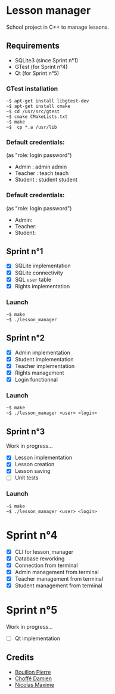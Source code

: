 # Lesson manager

School project in C++ to manage lessons. 

## Requirements
* SQLite3 (since Sprint n°1)
* GTest (for Sprint n°4)
* Qt (for Sprint n°5)

### GTest installation
```shell
~$ apt-get install libgtest-dev
~$ apt-get install cmake
~$ cd /usr/src/gtest
~$ cmake CMakeLists.txt
~$ make
~$  cp *.a /usr/lib
```
### Default credentials:
(as "role: login password")
- Admin   : admin admin
- Teacher : teach teach
- Student : student student 

### Default credentials:
(as "role: login password")
  - Admin:   
  - Teacher: 
  - Student: 

## Sprint n°1
- [x] SQLite implementation
- [x] SQLite connectivity
- [x] SQL `user` table
- [x] Rights implementation
### Launch
```shell
~$ make
~$ ./lesson_manager
```

## Sprint n°2
- [x] Admin implementation
- [x] Student implementation
- [x] Teacher implementation
- [x] Rights management 
- [x] Login functionnal
### Launch
```shell
~$ make
~$ ./lesson_manager <user> <login>
```

## Sprint n°3
Work in progress...
- [x] Lesson implementation
- [x] Lesson creation
- [x] Lesson saving
- [ ] Unit tests
### Launch
```shell
~$ make
~$ ./lesson_manager <user> <login>
```

# Sprint n°4
- [x] CLI for lesson_manager
- [x] Database reworking
- [x] Connection from terminal
- [x] Admin management from terminal
- [x] Teacher management from terminal
- [x] Student management from terminal

# Sprint n°5
Work in progress...
- [ ] Qt implementation

## Credits
* [Bouillon Pierre](https://pierrebouillon.tech/)
* [Choffé Damien](https://github.com/ChoffeD)
* [Nicolas Maxime](https://github.com/NicolasMaxime)
